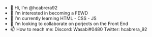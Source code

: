- 👋 Hi, I’m @hcabrera92
- 👀 I’m interested in becoming a FEWD
- 🌱 I’m currently learning  HTML - CSS - JS
- 💞️ I’m looking to collaborate on porjects on the Front End 
- 📫 How to reach me: Discord: Wasabi#0480 
                      Twitter: hcabrera_92

<!---
hcabrera92/hcabrera92 is a ✨ special ✨ repository because its `README.md` (this file) appears on your GitHub profile.
You can click the Preview link to take a look at your changes.
--->
